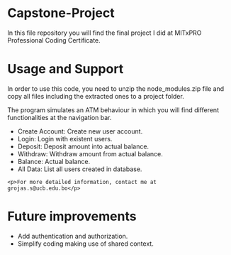 # Capstone-Project
<html>
  <p>In this file repository you will find the final project I did at MITxPRO Professional Coding Certificate. </p>
  
  <h1> Usage and Support </h1>
    <p>In order to use this code, you need to unzip the node_modules.zip file and copy all files including the extracted ones to a project folder.</p>
    <p> The program simulates an ATM behaviour in which you will find different functionalities at the navigation bar.</p>
      <ul>
        <li>Create Account: Create new user account.</li>
        <li>Login: Login with existent users.</li>
        <li>Deposit: Deposit amount into actual balance.</li>
        <li>Withdraw: Withdraw amount from actual balance.</li>
        <li>Balance: Actual balance.</li>
        <li>All Data: List all users created in database.</li>
      </ul>
  
    <p>For more detailed information, contact me at grojas.s@ucb.edu.bo</p>
  <h1> Future improvements </h1>
    <p> 
      <ul>
        <li>Add authentication and authorization.</li>
        <li>Simplify coding making use of shared context.</li>
      </ul>
    </p>
</html>
